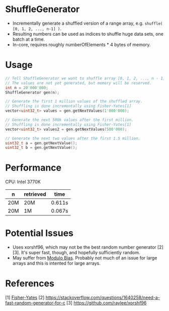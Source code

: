 
# ShuffleGenerator

* Incrementally generate a shuffled version of a range array, e.g. ```shuffle( [0, 1, 2, ..., n-1] )```.
* Resulting numbers can be used as indices to shuffle huge data sets, one batch at a time.
* In-core, requires roughly numberOfElements * 4 bytes of memory.

# Usage

```cpp
// Tell ShuffleGenerator we want to shuffle array [0, 1, 2, ..., n - 1]
// The values are not yet generated, but memory will be reserved.
int n = 20'000'000;
ShuffleGenerator gen(n);

// Generate the first 1 million values of the shuffled array.
// Shuffling is done incrementally using Fisher-Yates[1]
vector<uint32_t> values = gen.getNextValues(1'000'000);

// Generate the next 500k values after the first million.
// Shuffling is done incrementally using Fisher-Yates[1]
vector<uint32_t> values2 = gen.getNextValues(500'000);

// Generate the next two values after the first 1.5 million.
uint32_t a = gen.getNextValue();
uint32_t b = gen.getNextValue();
```

# Performance

CPU: Intel 3770K

| n   | retrieved | time   |
| --- | --------- | ----   |
| 20M | 20M       | 0.611s |
| 20M | 1M        | 0.067s |

# Potential Issues

* Uses xorshf96, which may not be the best random number generator [2][3]. It's super fast, though, and hopefully sufficiently random.
* May suffer from [Modulo Bias](https://en.wikipedia.org/wiki/Fisher%E2%80%93Yates_shuffle#Potential_sources_of_bias). Probably not much of an issue for large arrays and this is intented for large arrays.

# References

[1] [Fisher-Yates](https://en.wikipedia.org/wiki/Fisher%E2%80%93Yates_shuffle)
[2] https://stackoverflow.com/questions/1640258/need-a-fast-random-generator-for-c
[3] https://github.com/raylee/xorshf96


